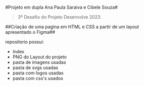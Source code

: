 #Projeto em dupla Ana Paula Saraiva e Cibele Souza#
> 3º Desafio do Projeto Desenvolve 2023.
    
 ##Criação de uma pagina em HTML e CSS a partir de um layout apresentado o Figma##

repositorio possui:
* Index
* PNG do Layout do projeto
* pasta de imagens usadas
* pasta de svgs usadas
* pasta com logos usadas
* pasta com css's usados
